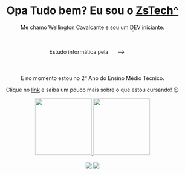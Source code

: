 <div>
  
  <h1 align="center">
    Opa Tudo bem? Eu sou o 
    <a href="https://www.linkedin.com/in/zstech/">ZsTech^</a>
  </h1>
  
  <p align="center">
    Me chamo Wellington Cavalcante e sou um DEV iniciante. <br>
    Estudo informática pela⠀⠀ -->⠀
    <a href="https://fieb.edu.br/" target="_blank">
      <img
           width="3%" 
           align="center" 
           valign="middle" 
           src="https://fieb.edu.br/wp-content/themes/fieb-2022/img/logo-fieb-branco.svg" 
           target="_blank" 
      />
    </a>  <br>
     E no momento estou no 2° Ano do Ensino Médio Técnico.</p>
  </p>
  
  <p align="center">
    Clique no <a href="https://fieb.edu.br/curso/informatica/">link</a> e saiba um pouco mais sobre o que estou cursando! 😉️
  </p>
  
</div>

<div align="center">
  <a href="https://github.com/WellingtonZs">
    <img height="150em" src="https://github-readme-stats.vercel.app/api?username=WellingtonZs&count_private=true&include_all_commits=true&show_icons=true&theme=dracula&hide_border=false&show_owner=true&locale=pt-br"/>
    <img height="150em" src="https://github-readme-stats.vercel.app/api/top-langs/?username=WellingtonZs&theme=dracula&hide_border=false&&layout=compact&locale=pt-br"/>
  </a>
</div>

<br>

<div align="center">
  <a href="https://www.linkedin.com/in/zstech/" target="_blank"><img src="https://img.shields.io/badge/-LinkedIn-%230077B5?style=for-the-badge&logo=linkedin&logoColor=white" target="_blank"></a> 
  <a href="mailto:wellingtonzs.contato@gmail.com"><img src="https://img.shields.io/badge/-Gmail-%23333?style=for-the-badge&logo=gmail&logoColor=white" target="_blank"></a>
</div>
